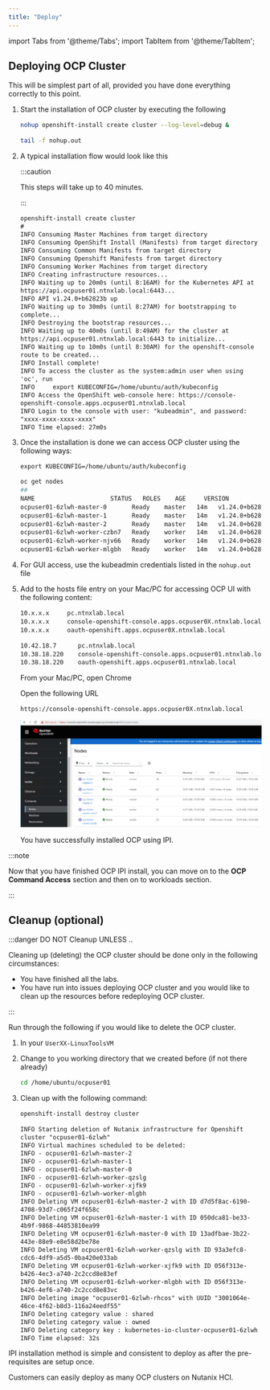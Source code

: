 ```yaml
---
title: "Deploy"
---
```


import Tabs from '@theme/Tabs';
import TabItem from '@theme/TabItem';

## Deploying OCP Cluster  

This will be simplest part of all, provided you have done everything correctly to this point. 

1. Start the installation of OCP cluster by executing the following

    ```bash 
    nohup openshift-install create cluster --log-level=debug &
    ```
    ```bash title="Now you can follow the nohup logs to see installation progress"
    tail -f nohup.out
    ```

2. A typical installation flow would look like this
   
   :::caution

   This steps will take up to 40 minutes.

   :::

   ```buttonless {16,18} title="Install output - note the access information to the OCP cluster"
   openshift-install create cluster
   #
   INFO Consuming Master Machines from target directory 
   INFO Consuming OpenShift Install (Manifests) from target directory 
   INFO Consuming Common Manifests from target directory 
   INFO Consuming Openshift Manifests from target directory 
   INFO Consuming Worker Machines from target directory 
   INFO Creating infrastructure resources...         
   INFO Waiting up to 20m0s (until 8:16AM) for the Kubernetes API at https://api.ocpuser01.ntnxlab.local:6443... 
   INFO API v1.24.0+b62823b up                       
   INFO Waiting up to 30m0s (until 8:27AM) for bootstrapping to complete... 
   INFO Destroying the bootstrap resources...        
   INFO Waiting up to 40m0s (until 8:49AM) for the cluster at https://api.ocpuser01.ntnxlab.local:6443 to initialize... 
   INFO Waiting up to 10m0s (until 8:30AM) for the openshift-console route to be created... 
   INFO Install complete!                            
   INFO To access the cluster as the system:admin user when using 'oc', run 
   INFO     export KUBECONFIG=/home/ubuntu/auth/kubeconfig
   INFO Access the OpenShift web-console here: https://console-openshift-console.apps.ocpuser01.ntnxlab.local 
   INFO Login to the console with user: "kubeadmin", and password: "xxxx-xxxx-xxxx-xxxx" 
   INFO Time elapsed: 27m0s
   ```
3. Once the installation is done we can access OCP cluster using the following ways:

    ```text title="Export your kubeconfig file to env"
    export KUBECONFIG=/home/ubuntu/auth/kubeconfig
    ```

    ```bash
    oc get nodes
    ##
    NAME                     STATUS   ROLES    AGE     VERSION
    ocpuser01-6zlwh-master-0       Ready    master   14m   v1.24.0+b62823b
    ocpuser01-6zlwh-master-1       Ready    master   14m   v1.24.0+b62823b
    ocpuser01-6zlwh-master-2       Ready    master   14m   v1.24.0+b62823b
    ocpuser01-6zlwh-worker-czbn7   Ready    worker   14m   v1.24.0+b62823b
    ocpuser01-6zlwh-worker-njv66   Ready    worker   14m   v1.24.0+b62823b
    ocpuser01-6zlwh-worker-mlgbh   Ready    worker   14m   v1.24.0+b62823b
    ```

4. For GUI access, use the kubeadmin credentials listed in the ``nohup.out`` file

5. Add to the hosts file entry on your Mac/PC for accessing OCP UI with the following content:

    <Tabs groupId="Hosts File">
    <TabItem value="Template Hosts File" label="Template Hosts File">
 
     ```bash
     10.x.x.x     pc.ntnxlab.local
     10.x.x.x     console-openshift-console.apps.ocpuser0X.ntnxlab.local
     10.x.x.x     oauth-openshift.apps.ocpuser0X.ntnxlab.local 
     ```
 
    </TabItem>
    <TabItem value="Example Hosts Filed" label="Example Hosts File">
 
     ```bash
     10.42.18.7      pc.ntnxlab.local
     10.38.18.220    console-openshift-console.apps.ocpuser01.ntnxlab.local
     10.38.18.220    oauth-openshift.apps.ocpuser01.ntnxlab.local 
     ```
    </TabItem>
    </Tabs>
   
   From your Mac/PC, open Chrome

   Open the following URL
   
   ```url
   https://console-openshift-console.apps.ocpuser0X.ntnxlab.local
   ```
   ![](images/ipi-installed-cluster.png)
   
   You have successfully installed OCP using IPI.

:::note

Now that you have finished OCP IPI install, you can move on to the **OCP Command Access** section and then on to workloads section.

:::


## Cleanup (optional)

:::danger DO NOT Cleanup UNLESS .. 

Cleaning up (deleting) the OCP cluster should be done only in the following circumstances:

- You have finished all the labs.
- You have run into issues deploying OCP cluster and you would like to clean up the resources before redeploying OCP cluster.

:::

Run through the following if you would like to delete the OCP cluster. 

1. In your ``UserXX-LinuxToolsVM``

2. Change to you working directory that we created before (if not there already)

   ```bash
   cd /home/ubuntu/ocpuser01
   ```

3. Clean up with the following command:

   ```bash
   openshift-install destroy cluster 
   ```

   ```buttonless title="Output"
   INFO Starting deletion of Nutanix infrastructure for Openshift cluster "ocpuser01-6zlwh" 
   INFO Virtual machines scheduled to be deleted:    
   INFO - ocpuser01-6zlwh-master-2                         
   INFO - ocpuser01-6zlwh-master-1                         
   INFO - ocpuser01-6zlwh-master-0                         
   INFO - ocpuser01-6zlwh-worker-qzslg                     
   INFO - ocpuser01-6zlwh-worker-xjfk9    
   INFO - ocpuser01-6zlwh-worker-mlgbh                 
   INFO Deleting VM ocpuser01-6zlwh-master-2 with ID d7d5f8ac-6190-4708-93d7-c065f24f658c 
   INFO Deleting VM ocpuser01-6zlwh-master-1 with ID 050dca81-be33-4b9f-9868-44853810ea99 
   INFO Deleting VM ocpuser01-6zlwh-master-0 with ID 13adfbae-3b22-443e-88e9-e8e58d2be78e 
   INFO Deleting VM ocpuser01-6zlwh-worker-qzslg with ID 93a3efc8-cdc6-4df9-a5d5-0ba420e033ab 
   INFO Deleting VM ocpuser01-6zlwh-worker-xjfk9 with ID 056f313e-b426-4ec3-a740-2c2ccd8e83ef
   INFO Deleting VM ocpuser01-6zlwh-worker-mlgbh with ID 056f313e-b426-4ef6-a740-2c2ccd8e83vc 
   INFO Deleting image "ocpuser01-6zlwh-rhcos" with UUID "3001064e-46ce-4f62-b8d3-116a24eedf55" 
   INFO Deleting category value : shared             
   INFO Deleting category value : owned              
   INFO Deleting category key : kubernetes-io-cluster-ocpuser01-6zlwh 
   INFO Time elapsed: 32s   
   ```
   
IPI installation method is simple and consistent to deploy as after the pre-requisites are setup once.

Customers can easily deploy as many OCP clusters on Nutanix HCI.